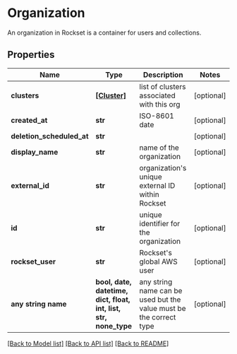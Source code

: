 # Organization

An organization in Rockset is a container for users and collections.

## Properties
Name | Type | Description | Notes
------------ | ------------- | ------------- | -------------
**clusters** | [**[Cluster]**](Cluster.md) | list of clusters associated with this org | [optional] 
**created_at** | **str** | ISO-8601 date | [optional] 
**deletion_scheduled_at** | **str** |  | [optional] 
**display_name** | **str** | name of the organization | [optional] 
**external_id** | **str** | organization&#39;s unique external ID within Rockset | [optional] 
**id** | **str** | unique identifier for the organization | [optional] 
**rockset_user** | **str** | Rockset&#39;s global AWS user | [optional] 
**any string name** | **bool, date, datetime, dict, float, int, list, str, none_type** | any string name can be used but the value must be the correct type | [optional]

[[Back to Model list]](../README.md#documentation-for-models) [[Back to API list]](../README.md#documentation-for-api-endpoints) [[Back to README]](../README.md)


